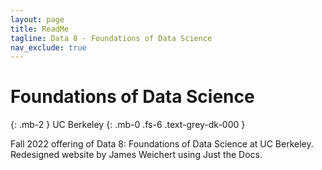 ```yaml
---
layout: page
title: ReadMe
tagline: Data 8 - Foundations of Data Science
nav_exclude: true
---
```


# Foundations of Data Science
{: .mb-2 }
UC Berkeley
{: .mb-0 .fs-6 .text-grey-dk-000 }

Fall 2022 offering of Data 8: Foundations of Data Science at UC Berkeley. Redesigned website by James Weichert using Just the Docs.
